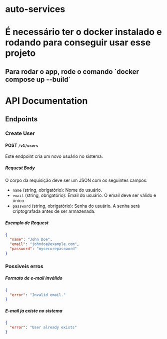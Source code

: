 # auto-services

# É necessário ter o docker instalado e rodando para conseguir usar esse projeto

## Para rodar o app, rode o comando ´docker compose up --build´

# API Documentation

## Endpoints

### Create User

#### POST `/v1/users`

Este endpoint cria um novo usuário no sistema.

##### Request Body

O corpo da requisição deve ser um JSON com os seguintes campos:

- `name` (string, obrigatório): Nome do usuário.
- `email` (string, obrigatório): Email do usuário. O email deve ser válido e único.
- `password` (string, obrigatório): Senha do usuário. A senha será criptografada antes de ser armazenada.

##### Exemplo de Request

```json
{
  "name": "John Doe",
  "email": "johndoe@example.com",
  "password": "mysecurepassword"
}
```

### Possiveis erros

##### Formato de e-mail inválido

```json
{
  "error": "Invalid email."
}
```

##### E-mail ja existe no sistema

```json
{
  "error": "User already exists"
}
```
